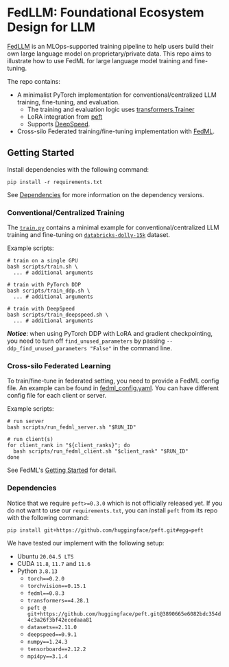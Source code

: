 # FedLLM: Foundational Ecosystem Design for LLM

[FedLLM](https://blog.fedml.ai/releasing-fedllm-train-your-own-large-language-models-on-proprietary-data-using-the-fedml-platform/)
is an MLOps-supported training pipeline to help users build their own large language model on proprietary/private
data.
This repo aims to illustrate how to use FedML for large language model training and fine-tuning.

The repo contains:

- A minimalist PyTorch implementation for conventional/centralized LLM training, fine-tuning, and evaluation.
    - The training and evaluation logic
      uses [transformers.Trainer](https://huggingface.co/docs/transformers/main_classes/trainer)
    - LoRA integration from [peft](https://github.com/huggingface/peft)
    - Supports [DeepSpeed](https://www.deepspeed.ai/).
- Cross-silo Federated training/fine-tuning implementation with [FedML](https://github.com/FedML-AI/FedML).

## Getting Started

Install dependencies with the following command:

```shell
pip install -r requirements.txt
```

See [Dependencies](#dependencies) for more information on the dependency versions.

### Conventional/Centralized Training

The [`train.py`](train.py) contains a minimal example for conventional/centralized LLM training and fine-tuning
on [`databricks-dolly-15k`](https://github.com/databrickslabs/dolly/tree/master/data) dataset.

Example scripts:

```shell
# train on a single GPU
bash scripts/train.sh \
  ... # additional arguments

# train with PyTorch DDP
bash scripts/train_ddp.sh \
  ... # additional arguments

# train with DeepSpeed
bash scripts/train_deepspeed.sh \
  ... # additional arguments
```

**_Notice_**: when using PyTorch DDP with LoRA and gradient checkpointing, you need to turn off `find_unused_parameters`
by passing `--ddp_find_unused_parameters "False"` in the command line.

### Cross-silo Federated Learning

To train/fine-tune in federated setting, you need to provide a FedML config file. An example can be found
in [fedml_config.yaml](fedml_config/fedml_config.yaml).
You can have different config file for each client or server.

Example scripts:

```shell
# run server
bash scripts/run_fedml_server.sh "$RUN_ID"

# run client(s)
for client_rank in "${client_ranks}"; do
  bash scripts/run_fedml_client.sh "$client_rank" "$RUN_ID"
done
```

See FedML's [Getting Started](https://doc.fedml.ai/starter/getting_started.html) for detail.

### Dependencies

Notice that we require `peft>=0.3.0` which is not officially released yet.
If you do not want to use our `requirements.txt`,
you can install `peft` from its repo with the following command:

```shell
pip install git+https://github.com/huggingface/peft.git#egg=peft
```

We have tested our implement with the following setup:

- Ubuntu `20.04.5 LTS`
- CUDA `11.8`, `11.7` and `11.6`
- Python `3.8.13`
    - `torch==0.2.0`
    - `torchvision==0.15.1`
    - `fedml==0.8.3`
    - `transformers==4.28.1`
    - `peft @ git+https://github.com/huggingface/peft.git@3890665e6082bdc354d4c3a26f3bf42ecedaaa81`
    - `datasets==2.11.0`
    - `deepspeed==0.9.1`
    - `numpy==1.24.3`
    - `tensorboard==2.12.2`
    - `mpi4py==3.1.4`
